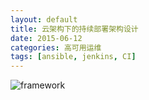 ```yaml
---
layout: default
title: 云架构下的持续部署架构设计
date: 2015-06-12
categories: 高可用运维
tags: [ansible, jenkins, CI]
---
```

![framework](framework-of-continuous-deployment.png)
